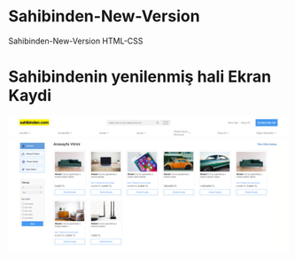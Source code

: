 # Sahibinden-New-Version
Sahibinden-New-Version HTML-CSS



<h1>Sahibindenin yenilenmiş hali Ekran Kaydi</h1> 
<img src="sahibinden-ekrankaydi.png">
